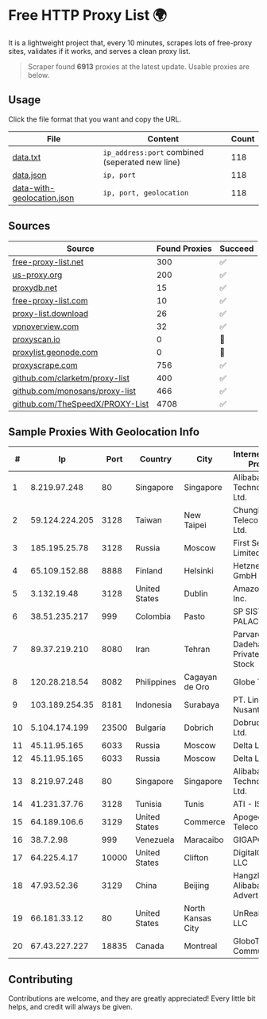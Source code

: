 
# Free HTTP Proxy List 🌍

It is a lightweight project that, every 10 minutes, scrapes lots of free-proxy sites, validates if it works, and serves a clean proxy list.


> Scraper found **6913** proxies at the latest update. Usable proxies are below.

## Usage

Click the file format that you want and copy the URL.


|File|Content|Count|
|----|-------|-----|
|[data.txt](https://raw.githubusercontent.com/themiralay/Proxy-List-World/master/data.txt)|`ip_address:port` combined (seperated new line)|118|
|[data.json](https://raw.githubusercontent.com/themiralay/Proxy-List-World/master/data.json)|`ip, port`|118|
|[data-with-geolocation.json](https://raw.githubusercontent.com/themiralay/Proxy-List-World/master/data-with-geolocation.json)|`ip, port, geolocation`|118|

## Sources

|Source|Found Proxies|Succeed|
|------|-------------|-------|
|[free-proxy-list.net](https://free-proxy-list.net)|300|✅|
|[us-proxy.org](https://www.us-proxy.org)|200|✅|
|[proxydb.net](http://proxydb.net)|15|✅|
|[free-proxy-list.com](https://free-proxy-list.com/?page=&port=&type%5B%5D=http&type%5B%5D=https&up_time=0&search=Search)|10|✅|
|[proxy-list.download](https://www.proxy-list.download/HTTP)|26|✅|
|[vpnoverview.com](https://vpnoverview.com/privacy/anonymous-browsing/free-proxy-servers)|32|✅|
|[proxyscan.io](https://www.proxyscan.io)|0|🚫|
|[proxylist.geonode.com](https://proxylist.geonode.com/api/proxy-list?limit=300&page=1&sort_by=lastChecked&sort_type=desc&protocols=http,https)|0|🚫|
|[proxyscrape.com](https://api.proxyscrape.com/v2/?request=displayproxies&protocol=http&timeout=10000&country=all&ssl=all&anonymity=all)|756|✅|
|[github.com/clarketm/proxy-list](https://raw.githubusercontent.com/clarketm/proxy-list/master/proxy-list-raw.txt)|400|✅|
|[github.com/monosans/proxy-list](https://raw.githubusercontent.com/monosans/proxy-list/main/proxies/http.txt)|466|✅|
|[github.com/TheSpeedX/PROXY-List](https://raw.githubusercontent.com/TheSpeedX/PROXY-List/master/http.txt)|4708|✅|


## Sample Proxies With Geolocation Info

|#|Ip|Port|Country|City|Internet Service Provider|
|-|--|----|-------|----|-------------------------|
|1|8.219.97.248|80|Singapore|Singapore|Alibaba (US) Technology Co., Ltd.|
|2|59.124.224.205|3128|Taiwan|New Taipei|Chunghwa Telecom Co., Ltd.|
|3|185.195.25.78|3128|Russia|Moscow|First Server Limited|
|4|65.109.152.88|8888|Finland|Helsinki|Hetzner Online GmbH|
|5|3.132.19.48|3128|United States|Dublin|Amazon.com, Inc.|
|6|38.51.235.217|999|Colombia|Pasto|SP SISTEMAS PALACIOS LTDA|
|7|89.37.219.210|8080|Iran|Tehran|Parvaresh Dadeha Co. Private Joint Stock|
|8|120.28.218.54|8082|Philippines|Cagayan de Oro|Globe Telecom|
|9|103.189.254.35|8181|Indonesia|Surabaya|PT. Lintas Daya Nusantara|
|10|5.104.174.199|23500|Bulgaria|Dobrich|DobrudjaCable Ltd.|
|11|45.11.95.165|6033|Russia|Moscow|Delta Ltd|
|12|45.11.95.165|6033|Russia|Moscow|Delta Ltd|
|13|8.219.97.248|80|Singapore|Singapore|Alibaba (US) Technology Co., Ltd.|
|14|41.231.37.76|3128|Tunisia|Tunis|ATI - ISP|
|15|64.189.106.6|3129|United States|Commerce|Apogee Telecom Inc.|
|16|38.7.2.98|999|Venezuela|Maracaibo|GIGAPOP, C.A.|
|17|64.225.4.17|10000|United States|Clifton|DigitalOcean, LLC|
|18|47.93.52.36|3129|China|Beijing|Hangzhou Alibaba Advertising Co|
|19|66.181.33.12|80|United States|North Kansas City|UnReal Servers, LLC|
|20|67.43.227.227|18835|Canada|Montreal|GloboTech Communications|



## Contributing

Contributions are welcome, and they are greatly appreciated! Every
little bit helps, and credit will always be given.


